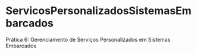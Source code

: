 # ServicosPersonalizadosSistemasEmbarcados
Prática 6: Gerenciamento de Serviços Personalizados em Sistemas Embarcados
